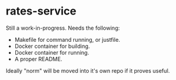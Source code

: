 # rates-service
Still a work-in-progress. Needs the following:
- Makefile for command running, or justfile.
- Docker container for building.
- Docker container for running.
- A proper README.

Ideally "norm" will be moved into it's own repo if it proves useful. 
